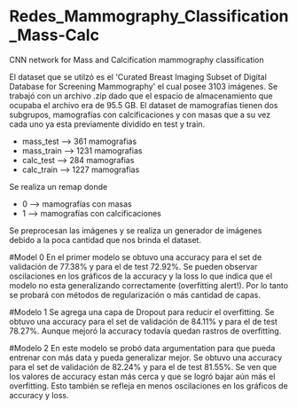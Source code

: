 # Redes_Mammography_Classification_Mass-Calc
CNN network for Mass and Calcification mammography classification

El dataset que se utilzó es el 'Curated Breast Imaging Subset of  Digital Database for Screening Mammography' el cual posee 3103 imágenes. Se trabajó con un archivo .zip dado que el espacio de almacenamiento que ocupaba el archivo era de 95.5 GB. El dataset de mamografías tienen dos subgrupos, mamografías con calcificaciones y con masas que a su vez cada uno ya esta previamente dividido en test y train.

* mass_test -->  361 mamografias
* mass_train --> 1231 mamografias
* calc_test --> 284 mamografias
* calc_train --> 1227 mamografias

Se realiza un remap donde
* 0 --> mamografías con masas
* 1 --> mamografías con calcificaciones

Se preprocesan las imágenes y se realiza un generador de imágenes debido a la poca cantidad que nos brinda el dataset.

#Model 0
En el primer modelo se obtuvo una accuracy para el set de validación de 77.38% y para el de test 72.92%. Se pueden observar oscilaciones en los gráficos de la accuracy y la loss lo que indica que el modelo no esta generalizando correctamente (overfitting alert!). Por lo tanto se probará con métodos de regularización o más cantidad de capas.

#Modelo 1
Se agrega una capa de Dropout para reducir el overfitting. Se obtuvo una accuracy para el set de validación de 84.11% y para el de test 78.27%. Aunque mejoró la accuracy todavía quedan rastros de overfitting.

#Modelo 2
En este modelo se probó data argumentation para que pueda entrenar con más data y pueda generalizar mejor. Se obtuvo una accuracy para el set de validación de 82.24% y para el de test 81.55%. Se ven que los valores de accuracy estan más cerca y que se logró bajar aún más el overfitting. Esto también se refleja en menos oscilaciones en los gráficos de accuracy y loss.



